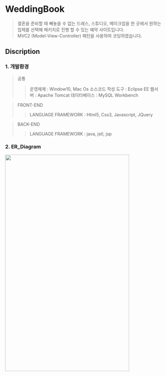 # WeddingBook
> 결혼을 준비할 때 빼놓을 수 없는 드레스, 스튜디오, 메이크업을 한 곳에서 원하는 업체를 선택해 패키지로 진행 할 수 있는 예약 사이트입니다.            
>MVC2 (Model-View-Controller) 패턴을 사용하여 코딩하였습니다.        
        
## Discription
### 1. 개발환경
> 공통     
>> 운영체제 : Window10, Mac Os
>> 소스코드 작성 도구 : Eclipse EE
>> 웹서버 : Apache Tomcat
>> 데이터베이스 : MySQL Workbench      

>FRONT-END
>> LANGUAGE FRAMEWORK : Html5, Css3, Javascript, JQuery

>BACK-END 
>> LANGUAGE FRAMEWORK : java, jstl, jsp

### 2. ER_Diagram
<img src="(https://user-images.githubusercontent.com/68680087/102858971-7e3dc200-446e-11eb-869a-719637b5b2a9.png)" width = "400" height = "700">




